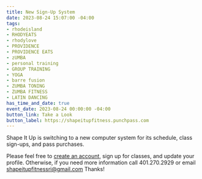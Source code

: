 ```yaml
---
title: New Sign-Up System
date: 2023-08-24 15:07:00 -04:00
tags:
- rhodeisland
- RHODYEATS
- rhodylove
- PROVIDENCE
- PROVIDENCE EATS
- zUMBA
- personal training
- GROUP TRAINING
- YOGA
- barre fusion
- ZUMBA TONING
- ZUMBA FITNESS
- LATIN DANCING
has_time_and_date: true
event_date: 2023-08-24 00:00:00 -04:00
button_link: Take a Look
button_label: https://shapeitupfitness.punchpass.com
---
```


Shape It Up is switching to a new computer system for its schedule, class sign-ups, and pass purchases.

Please feel free to [create an account](https://app.punchpass.com/org/17227/auth/account/new), sign up for classes, and update your profile. Otherwise, if you need more information call 401.270.2929 or email shapeitupfitnessri@gmail.com
 Thanks!